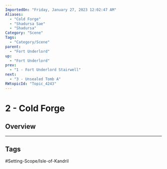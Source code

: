 ```yaml
---
ImportedOn: "Friday, January 27, 2023 12:02:47 AM"
Aliases:
  - "Cold Forge"
  - "Shadursa Sae"
  - "Shadursa"
Category: "Scene"
Tags:
  - "Category/Scene"
parent:
  - "Fort Underlord"
up:
  - "Fort Underlord"
prev:
  - "1 - Fort Underlord Stairwell"
next:
  - "3 - Unsealed Tomb A"
RWtopicId: "Topic_4243"
---
```

# 2 - Cold Forge
## Overview

---
## Tags
#Setting-Scope/Isle-of-Kandril

